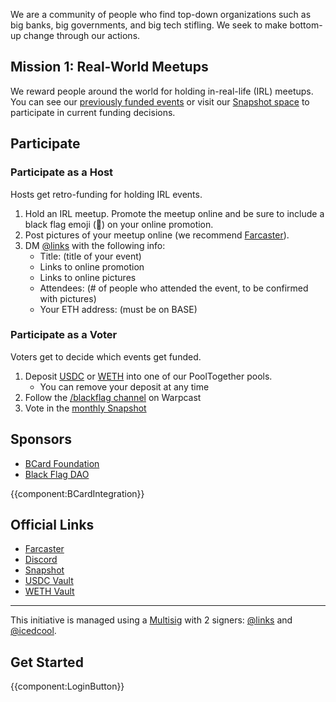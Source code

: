 We are a community of people who find top-down organizations such as big banks, big governments, and big tech stifling. We seek to make bottom-up change through our actions.

## Mission 1: Real-World Meetups

We reward people around the world for holding in-real-life (IRL) meetups. You can see our [previously funded events](https://blackflagcollective.org/funded-events) or visit our [Snapshot space](https://snapshot.box/#/s:black-flag.eth) to participate in current funding decisions.

## Participate

### Participate as a Host

Hosts get retro-funding for holding IRL events.

1. Hold an IRL meetup. Promote the meetup online and be sure to include a black flag emoji (🏴) on your online promotion.
2. Post pictures of your meetup online (we recommend [Farcaster](https://warpcast.com/)).
3. DM [@links](https://warpcast.com/links) with the following info:
   - Title: (title of your event)
   - Links to online promotion
   - Links to online pictures
   - Attendees: (# of people who attended the event, to be confirmed with pictures)
   - Your ETH address: (must be on BASE)

### Participate as a Voter

Voters get to decide which events get funded.

1. Deposit [USDC](https://app.cabana.fi/vault/8453/0x119d2bc7bb9b94f5518ce30169457ff358b47535) or [WETH](https://app.cabana.fi/vault/8453/0x23Cd31beEc8980E7F8AEb7E76D45Fe3da4de1592) into one of our PoolTogether pools.
   - You can remove your deposit at any time
2. Follow the [/blackflag channel](https://warpcast.com/~/channel/blackflag) on Warpcast
3. Vote in the [monthly Snapshot](https://snapshot.box/#/s:black-flag.eth)

## Sponsors

- [BCard Foundation](https://getbcard.io/)
- [Black Flag DAO](https://blackflagdao.notion.site/)

{{component:BCardIntegration}}

## Official Links

- [Farcaster](https://warpcast.com/~/channel/blackflag)
- [Discord](https://discord.gg/blackflagdao)
- [Snapshot](https://snapshot.box/#/s:black-flag.eth)
- [USDC Vault](https://app.cabana.fi/vault/8453/0x119d2bc7bb9b94f5518ce30169457ff358b47535)
- [WETH Vault](https://app.cabana.fi/vault/8453/0x23Cd31beEc8980E7F8AEb7E76D45Fe3da4de1592)

---

This initiative is managed using a [Multisig](https://basescan.org/address/0xc9Dd18f35E406Bf94cf937c6aAE618D7e84A6A6d) with 2 signers: [@links](https://warpcast.com/links) and [@icedcool](https://warpcast.com/icedcool).

## Get Started

{{component:LoginButton}}
